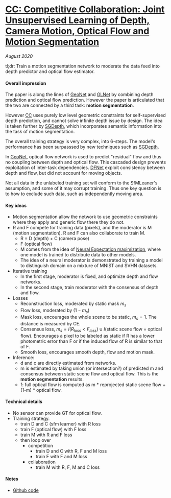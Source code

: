 # [CC: Competitive Collaboration: Joint Unsupervised Learning of Depth, Camera Motion, Optical Flow and Motion Segmentation](https://arxiv.org/abs/1805.09806)

_August 2020_

tl;dr: Train a motion segmentation network to moderate the data feed into depth predictor and optical flow estimator. 

#### Overall impression
The paper is along the lines of [GeoNet](geonet.md) and [GLNet](glnet.md) by combining depth prediction and optical flow prediction. However the paper is articulated that the two are connected by a third task: **motion segmentation**. 

However [CC](cc.md) uses purely low level geometric constraints for self-supervised depth prediction, and cannot solve infinite depth issue by design.  The idea is taken further by [SGDepth](sgdepth.md), which incorporates semantic information into the task of motion segmentation. 

The overall training strategy is very complex, into 6-steps. The model's performance has been surpasssed by new techniques such as [SGDepth](sgdepth.md).

In [GeoNet](geone.md), optical flow network is used to predict "residual" flow and thus no coupling between depth and optical flow. This cascaded design prevents exploitation of inter-task dependencies. [DFNet](dfnet.md) exploit consistency between depth and flow, but did not account for moving objects.

Not all data in the unlabeled training set will conform to the SfMLeaner's assumption, and some of it may corrupt training. Thus one key question is to how to exclude such data, such as independently moving area. 

#### Key ideas
- Motion segmentation allow the network to use geometric constraints where they apply and generic flow there they do not. 
- R and F compete for training data (pixels), and the moderator is M (motion segmentation). R and F can also collaborate to train M. 
	- R = D (depth) + C (camera pose)
	- F (optical flow)
	- M comes from the idea of [Neural Expectation maximization](https://arxiv.org/abs/1708.03498), where one model is trained to distribute data to other models. 
	- The idea of a neural moderator is demonstrated by training a model to distinguish domain on a mixture of MNIST and SVHN datasets.
- Iterative training
	- In the first stage, moderator is fixed, and optimize depth and flow networks.
	- In the second stage, train moderator with the consensus of depth and flow.
- Losses
	- Reconstruction loss, moderated by static mask $m_s$
	- Flow loss, moderated by $(1-m_s)$
	- Mask loss, encourages the whole scene to be static, $m_s=1$. The distance is measured by CE.
	- Consensus loss, $m_s = I(R_{loss} < F_{loss}) \cup  I(\text{static scene flow = optical flow})$. Encourages a pixel to be labeled as static if R has a lower photometric error than F or if the induced flow of R is similar to that of F.
	- Smooth loss, encourages smooth depth, flow and motion mask. 
- Inference:
	- d and c are directly estimated from networks.
	- m is estimated by taking union (or intersection?) of predicted m and consensus between static scene flow and optical flow. This is the **motion segmentation** results.
	- f: full optical flow is computed as m * reprojected static scene flow + (1-m) * optical flow.

#### Technical details
- No sensor can provide GT for optical flow.
- Training strategy.
	- train D and C (sfm learner) with R loss
	- train F (optical flow) with F loss
	- train M with R and F loss
	- then loop over
		- competition
			- train D and C with R, F and M loss
			- train F with F and M loss
		- collaboration
			- train M with R, F, M and C loss

#### Notes
- [Github code](https://github.com/anuragranj/cc)

